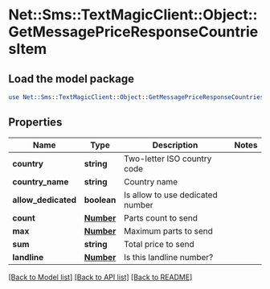 # Net::Sms::TextMagicClient::Object::GetMessagePriceResponseCountriesItem

## Load the model package
```perl
use Net::Sms::TextMagicClient::Object::GetMessagePriceResponseCountriesItem;
```

## Properties
Name | Type | Description | Notes
------------ | ------------- | ------------- | -------------
**country** | **string** | Two-letter ISO country code | 
**country_name** | **string** | Country name | 
**allow_dedicated** | **boolean** | Is allow to use dedicated number | 
**count** | [**Number**](Number.md) | Parts count to send | 
**max** | [**Number**](Number.md) | Maximum parts to send | 
**sum** | **string** | Total price to send | 
**landline** | [**Number**](Number.md) | Is this landline number? | 

[[Back to Model list]](../README.md#documentation-for-models) [[Back to API list]](../README.md#documentation-for-api-endpoints) [[Back to README]](../README.md)


